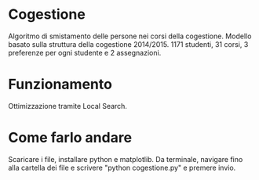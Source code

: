# Cogestione
Algoritmo di smistamento delle persone nei corsi della cogestione. Modello basato sulla struttura della cogestione 2014/2015.
1171 studenti, 31 corsi, 3 preferenze per ogni studente e 2 assegnazioni.

# Funzionamento
Ottimizzazione tramite Local Search.

# Come farlo andare
Scaricare i file, installare python e matplotlib. Da terminale, navigare fino alla cartella dei file e scrivere "python cogestione.py" e premere invio.


